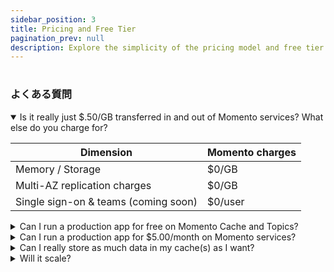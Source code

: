```yaml
---
sidebar_position: 3
title: Pricing and Free Tier
pagination_prev: null
description: Explore the simplicity of the pricing model and free tier information for Momento Cache and Momento Topics
---
```


#











### よくある質問

<details open>
  <summary>Is it really just $.50/GB transferred in and out of Momento services? What else do you charge for?</summary>

| Dimension                            | Momento charges |
| ------------------------------------ | --------------- |
| Memory / Storage                     | $0/GB           |
| Multi-AZ replication charges         | $0/GB           |
| Single sign-on & teams (coming soon) | $0/user         |

 </details>

<details>
<summary>Can I run a production app for free on Momento Cache and Topics?</summary>
Absolutely! Our free tier and low usage tiers are just billing. It is the same exact service and features whether you use 40GB/month or 40TB/month. You get all our availability features like multi-AZ replication, hot key protection, and automatic scaling to handle bursts. In the free tier, you even get all our security features for free, such as <a href="./../develop/authentication">fine-grained auth tokens</a>, end-to-end encryption, per-request authentication, and TLS.



</details>

<details>
  <summary>Can I run a production app for $5.00/month on Momento services?</summary>
Absolutely! If you are transferring 15 GB of data in/out of Momento Cache each month, you get the first 5GB free each month and pay $0.50/GB for the remaining 10GB each month. Access enterprise-grade availability, security, and performance at any scale with Momento.



</details>

<details>
  <summary>Can I really store as much data in my cache(s) as I want?</summary>
Heck yeah! You are billed for the inbound and outbound data transfer, not the volume of data in your cache.
</details>

<details>
  <summary>Will it scale?</summary>
Hell yes! Momento services are the best way to future-proof your application story. You can add Momento Cache *extremely* quickly, and it just fades into the background whether you are doing 1 RPS or 1 million RPS. You just pay for what you use, so you get a scalable cache without spending a lot of cash.
</details>

